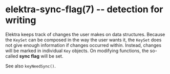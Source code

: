 # elektra-sync-flag(7) -- detection for writing

Elektra keeps track of changes the user makes on data structures.
Because the `KeySet` can be composed in the way the user wants it, the
`KeySet` does not give enough information if changes occurred within.
Instead, changes will be marked in individual `Key` objects. On modifying
functions, the so-called **sync flag** will be set.

See also `keyNeedSync()`.
